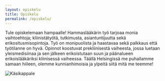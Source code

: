 ```yaml
---
layout: opiskelu
title: Opiskelu
permalink: /opiskelu/
---
```


Tule opiskelemaan hampaalle! Hammaslääkärin työ tarjoaa monia vaihtoehtoja; kliinistätyötä, tutkimusta, asiantuntijuutta sekä erikositusmisopintoja. Työ on monipuolista ja haastavaa sekä palkkaus että työtilanne on hyvä. Opinnot koostuvat prekliinisestä vaiheesta, jossa luetaan yleismedisiinaa ja sen jälkeen erikoistutaan suun ja päänalueen erikoislääkäriksi kliinisessä vaiheessa. Täällä Helsingissä me puhallamme samaan hiileen, olemme kunnianhimoisia ja ylpeitä siitä mitä me teemme!

<p><img class="img-thumbnail img-responsive" alt="Käsikappale" src="https://cloud.githubusercontent.com/assets/2604922/5423922/00167dd6-82e1-11e4-9c99-eb3193e96153.JPG"></p>
